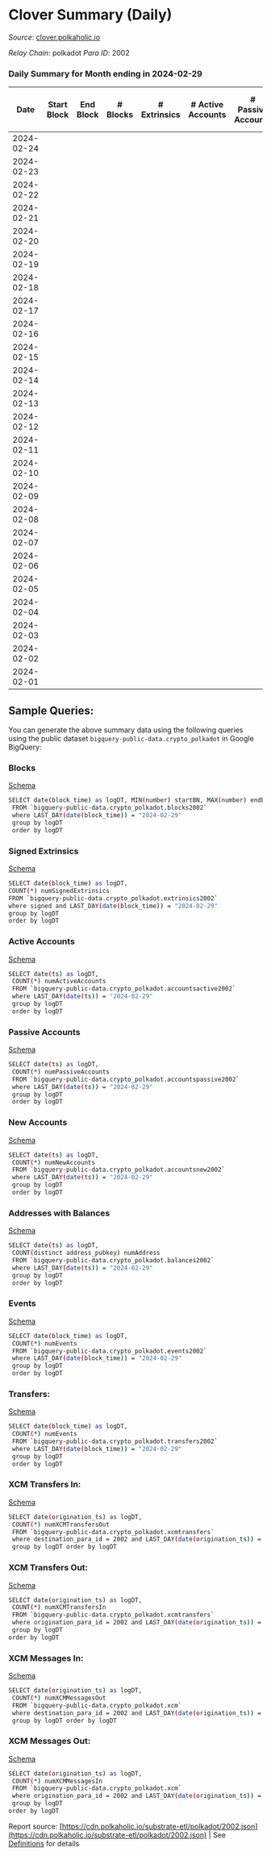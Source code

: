 # Clover Summary (Daily)

_Source_: [clover.polkaholic.io](https://clover.polkaholic.io)

*Relay Chain*: polkadot
*Para ID*: 2002



### Daily Summary for Month ending in 2024-02-29


| Date    | Start Block | End Block | # Blocks | # Extrinsics | # Active Accounts | # Passive Accounts | # New Accounts | # Addresses | # Events  | # Transfers ($USD) | # XCM Transfers In ($USD) | # XCM Transfers Out ($USD) | # XCM In | # XCM Out | Issues |
|---------|-------------|-----------|----------|--------------|-------------------|--------------------|----------------|-------------|-----------|--------------------|---------------------------|----------------------------|----------|-----------|--------|
| 2024-02-24 |  |  |  |  |  |  |  |  |  |   |   |   |  |  |  |
| 2024-02-23 |  |  |  |  |  |  |  | 2,329 |  |   |   |   |  |  |  |
| 2024-02-22 |  |  |  |  |  |  |  | 2,329 |  |   |   |   |  |  |  |
| 2024-02-21 |  |  |  |  |  |  |  | 2,329 |  |   |   |   |  |  |  |
| 2024-02-20 |  |  |  |  |  |  |  | 2,329 |  |   |   |   |  |  |  |
| 2024-02-19 |  |  |  |  |  |  |  | 2,329 |  |   |   |   |  |  |  |
| 2024-02-18 |  |  |  |  |  |  |  | 2,328 |  |   |   |   |  |  |  |
| 2024-02-17 |  |  |  |  |  |  |  | 2,328 |  |   |   |   |  |  |  |
| 2024-02-16 |  |  |  |  |  |  |  | 2,328 |  |   |   |   |  |  |  |
| 2024-02-15 |  |  |  |  |  |  |  | 2,328 |  |   |   |   |  |  |  |
| 2024-02-14 |  |  |  |  |  |  |  | 2,328 |  |   |   |   |  |  |  |
| 2024-02-13 |  |  |  |  |  |  |  | 2,328 |  |   |   |   |  |  |  |
| 2024-02-12 |  |  |  |  |  |  |  | 2,325 |  |   |   |   |  |  |  |
| 2024-02-11 |  |  |  |  |  |  |  | 2,325 |  |   |   |   |  |  |  |
| 2024-02-10 |  |  |  |  |  |  |  | 2,325 |  |   |   |   |  |  |  |
| 2024-02-09 |  |  |  |  |  |  |  | 2,324 |  |   |   |   |  |  |  |
| 2024-02-08 |  |  |  |  |  |  |  | 2,324 |  |   |   |   |  |  |  |
| 2024-02-07 |  |  |  |  |  |  |  | 2,324 |  |   |   |   |  |  |  |
| 2024-02-06 |  |  |  |  |  |  |  | 2,324 |  |   |   |   |  |  |  |
| 2024-02-05 |  |  |  |  |  |  |  | 2,323 |  |   |   |   |  |  |  |
| 2024-02-04 |  |  |  |  |  |  |  |  |  |   |   |   |  |  |  |
| 2024-02-03 |  |  |  |  |  |  |  | 2,323 |  |   |   |   |  |  |  |
| 2024-02-02 |  |  |  |  |  |  |  | 2,323 |  |   |   |   |  |  |  |
| 2024-02-01 |  |  |  |  |  |  |  | 2,323 |  |   |   |   |  |  |  |

## Sample Queries:
You can generate the above summary data using the following queries using the public dataset `bigquery-public-data.crypto_polkadot` in Google BigQuery:


### Blocks 

[Schema](https://github.com/colorfulnotion/substrate-etl/blob/main/schema/blocks.json)

```bash
SELECT date(block_time) as logDT, MIN(number) startBN, MAX(number) endBN, COUNT(*) numBlocks 
 FROM `bigquery-public-data.crypto_polkadot.blocks2002`  
 where LAST_DAY(date(block_time)) = "2024-02-29" 
 group by logDT 
 order by logDT
```

### Signed Extrinsics 

[Schema](https://github.com/colorfulnotion/substrate-etl/blob/main/schema/extrinsics.json)

```bash
SELECT date(block_time) as logDT, 
COUNT(*) numSignedExtrinsics 
FROM `bigquery-public-data.crypto_polkadot.extrinsics2002`  
where signed and LAST_DAY(date(block_time)) = "2024-02-29" 
group by logDT 
order by logDT
```

### Active Accounts 

[Schema](https://github.com/colorfulnotion/substrate-etl/blob/main/schema/accountsactive.json)

```bash
SELECT date(ts) as logDT, 
 COUNT(*) numActiveAccounts 
 FROM `bigquery-public-data.crypto_polkadot.accountsactive2002` 
 where LAST_DAY(date(ts)) = "2024-02-29" 
 group by logDT 
 order by logDT
```

### Passive Accounts 

[Schema](https://github.com/colorfulnotion/substrate-etl/blob/main/schema/accountspassive.json)

```bash
SELECT date(ts) as logDT, 
 COUNT(*) numPassiveAccounts 
 FROM `bigquery-public-data.crypto_polkadot.accountspassive2002` 
 where LAST_DAY(date(ts)) = "2024-02-29" 
 group by logDT 
 order by logDT
```

### New Accounts 

[Schema](https://github.com/colorfulnotion/substrate-etl/blob/main/schema/accountsnew.json)

```bash
SELECT date(ts) as logDT, 
 COUNT(*) numNewAccounts 
 FROM `bigquery-public-data.crypto_polkadot.accountsnew2002` 
 where LAST_DAY(date(ts)) = "2024-02-29" 
 group by logDT
 order by logDT
```

### Addresses with Balances 

[Schema](https://github.com/colorfulnotion/substrate-etl/blob/main/schema/balances.json)

```bash
SELECT date(ts) as logDT,
 COUNT(distinct address_pubkey) numAddress 
 FROM `bigquery-public-data.crypto_polkadot.balances2002` 
 where LAST_DAY(date(ts)) = "2024-02-29" 
 group by logDT 
 order by logDT
```

### Events 

[Schema](https://github.com/colorfulnotion/substrate-etl/blob/main/schema/events.json)

```bash
SELECT date(block_time) as logDT, 
 COUNT(*) numEvents 
 FROM `bigquery-public-data.crypto_polkadot.events2002` 
 where LAST_DAY(date(block_time)) = "2024-02-29" 
 group by logDT 
 order by logDT
```

### Transfers:

[Schema](https://github.com/colorfulnotion/substrate-etl/blob/main/schema/transfers.json)

```bash
SELECT date(block_time) as logDT, 
 COUNT(*) numEvents 
 FROM `bigquery-public-data.crypto_polkadot.transfers2002` 
 where LAST_DAY(date(block_time)) = "2024-02-29" 
 group by logDT 
 order by logDT
```

### XCM Transfers In: 

[Schema](https://github.com/colorfulnotion/substrate-etl/blob/main/schema/xcmtransfers.json)

```bash
SELECT date(origination_ts) as logDT, 
 COUNT(*) numXCMTransfersOut 
 FROM `bigquery-public-data.crypto_polkadot.xcmtransfers` 
 where destination_para_id = 2002 and LAST_DAY(date(origination_ts)) = "2024-02-29" 
 group by logDT order by logDT
```

### XCM Transfers Out: 

[Schema](https://github.com/colorfulnotion/substrate-etl/blob/main/schema/xcmtransfers.json)

```bash
SELECT date(origination_ts) as logDT, 
 COUNT(*) numXCMTransfersIn 
 FROM `bigquery-public-data.crypto_polkadot.xcmtransfers` 
 where origination_para_id = 2002 and LAST_DAY(date(origination_ts)) = "2024-02-29" 
 group by logDT 
order by logDT
```

### XCM Messages In: 

[Schema](https://github.com/colorfulnotion/substrate-etl/blob/main/schema/xcm.json)

```bash
SELECT date(origination_ts) as logDT, 
 COUNT(*) numXCMMessagesOut 
 FROM `bigquery-public-data.crypto_polkadot.xcm` 
 where destination_para_id = 2002 and LAST_DAY(date(origination_ts)) = "2024-02-29" 
 group by logDT order by logDT
```

### XCM Messages Out: 

[Schema](https://github.com/colorfulnotion/substrate-etl/blob/main/schema/xcm.json)

```bash
SELECT date(origination_ts) as logDT, 
 COUNT(*) numXCMMessagesIn 
 FROM `bigquery-public-data.crypto_polkadot.xcm` 
 where origination_para_id = 2002 and LAST_DAY(date(origination_ts)) = "2024-02-29" 
 group by logDT 
order by logDT
```


Report source: [https://cdn.polkaholic.io/substrate-etl/polkadot/2002.json](https://cdn.polkaholic.io/substrate-etl/polkadot/2002.json) | See [Definitions](/DEFINITIONS.md) for details
